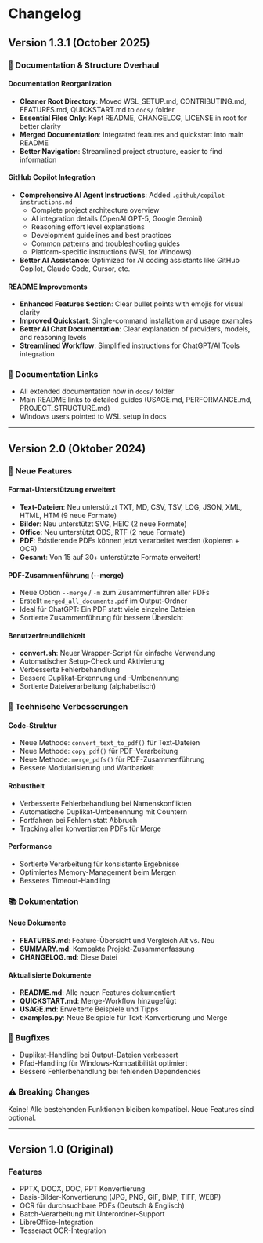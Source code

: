 # Changelog

## Version 1.3.1 (October 2025)

### 🎯 Documentation & Structure Overhaul

#### Documentation Reorganization
- **Cleaner Root Directory**: Moved WSL_SETUP.md, CONTRIBUTING.md, FEATURES.md, QUICKSTART.md to `docs/` folder
- **Essential Files Only**: Kept README, CHANGELOG, LICENSE in root for better clarity
- **Merged Documentation**: Integrated features and quickstart into main README
- **Better Navigation**: Streamlined project structure, easier to find information

#### GitHub Copilot Integration
- **Comprehensive AI Agent Instructions**: Added `.github/copilot-instructions.md`
  - Complete project architecture overview
  - AI integration details (OpenAI GPT-5, Google Gemini)
  - Reasoning effort level explanations
  - Development guidelines and best practices
  - Common patterns and troubleshooting guides
  - Platform-specific instructions (WSL for Windows)
- **Better AI Assistance**: Optimized for AI coding assistants like GitHub Copilot, Claude Code, Cursor, etc.

#### README Improvements
- **Enhanced Features Section**: Clear bullet points with emojis for visual clarity
- **Improved Quickstart**: Single-command installation and usage examples
- **Better AI Chat Documentation**: Clear explanation of providers, models, and reasoning levels
- **Streamlined Workflow**: Simplified instructions for ChatGPT/AI Tools integration

### 📝 Documentation Links
- All extended documentation now in `docs/` folder
- Main README links to detailed guides (USAGE.md, PERFORMANCE.md, PROJECT_STRUCTURE.md)
- Windows users pointed to WSL setup in docs

---

## Version 2.0 (Oktober 2024)

### 🎉 Neue Features

#### Format-Unterstützung erweitert
- **Text-Dateien**: Neu unterstützt TXT, MD, CSV, TSV, LOG, JSON, XML, HTML, HTM (9 neue Formate)
- **Bilder**: Neu unterstützt SVG, HEIC (2 neue Formate)
- **Office**: Neu unterstützt ODS, RTF (2 neue Formate)
- **PDF**: Existierende PDFs können jetzt verarbeitet werden (kopieren + OCR)
- **Gesamt**: Von 15 auf 30+ unterstützte Formate erweitert!

#### PDF-Zusammenführung (--merge)
- Neue Option `--merge` / `-m` zum Zusammenführen aller PDFs
- Erstellt `merged_all_documents.pdf` im Output-Ordner
- Ideal für ChatGPT: Ein PDF statt viele einzelne Dateien
- Sortierte Zusammenführung für bessere Übersicht

#### Benutzerfreundlichkeit
- **convert.sh**: Neuer Wrapper-Script für einfache Verwendung
- Automatischer Setup-Check und Aktivierung
- Verbesserte Fehlerbehandlung
- Bessere Duplikat-Erkennung und -Umbenennung
- Sortierte Dateiverarbeitung (alphabetisch)

### 🔧 Technische Verbesserungen

#### Code-Struktur
- Neue Methode: `convert_text_to_pdf()` für Text-Dateien
- Neue Methode: `copy_pdf()` für PDF-Verarbeitung
- Neue Methode: `merge_pdfs()` für PDF-Zusammenführung
- Bessere Modularisierung und Wartbarkeit

#### Robustheit
- Verbesserte Fehlerbehandlung bei Namenskonflikten
- Automatische Duplikat-Umbenennung mit Countern
- Fortfahren bei Fehlern statt Abbruch
- Tracking aller konvertierten PDFs für Merge

#### Performance
- Sortierte Verarbeitung für konsistente Ergebnisse
- Optimiertes Memory-Management beim Mergen
- Besseres Timeout-Handling

### 📚 Dokumentation

#### Neue Dokumente
- **FEATURES.md**: Feature-Übersicht und Vergleich Alt vs. Neu
- **SUMMARY.md**: Kompakte Projekt-Zusammenfassung
- **CHANGELOG.md**: Diese Datei

#### Aktualisierte Dokumente
- **README.md**: Alle neuen Features dokumentiert
- **QUICKSTART.md**: Merge-Workflow hinzugefügt
- **USAGE.md**: Erweiterte Beispiele und Tipps
- **examples.py**: Neue Beispiele für Text-Konvertierung und Merge

### 🐛 Bugfixes
- Duplikat-Handling bei Output-Dateien verbessert
- Pfad-Handling für Windows-Kompatibilität optimiert
- Bessere Fehlerbehandlung bei fehlenden Dependencies

### ⚠️ Breaking Changes
Keine! Alle bestehenden Funktionen bleiben kompatibel. Neue Features sind optional.

---

## Version 1.0 (Original)

### Features
- PPTX, DOCX, DOC, PPT Konvertierung
- Basis-Bilder-Konvertierung (JPG, PNG, GIF, BMP, TIFF, WEBP)
- OCR für durchsuchbare PDFs (Deutsch & Englisch)
- Batch-Verarbeitung mit Unterordner-Support
- LibreOffice-Integration
- Tesseract OCR-Integration
